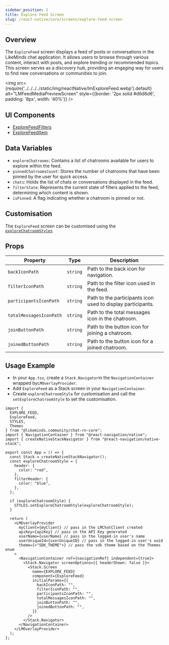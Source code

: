 ```yaml
---
sidebar_position: 2
title: Explore Feed Screen
slug: /react-native/core/screens/explore-feed-screen
---
```


## Overview

The `ExploreFeed` screen displays a feed of posts or conversations in the LikeMinds chat application. It allows users to browse through various content, interact with posts, and explore trending or recommended topics. This screen serves as a discovery hub, providing an engaging way for users to find new conversations or communities to join.

<img
src={require('../../../../static/img/reactNative/lmExploreFeed.webp').default}
alt="LMFeedMediaPreviewScreen"
style={{border: '2px solid #d6d6d6', padding: '8px', width: '40%'}}
/>

## UI Components

- [ExploreFeedFilters](../Components/Explore%20Feed/LMChatroomExploreFeedFilters.md)
- [ExploreFeedItem](../Components/Explore%20Feed/LMChatroomExploreFeedItem.md)

## Data Variables

- `exploreChatrooms`: Contains a list of chatrooms available for users to explore within the feed.
- `pinnedChatroomsCount`: Stores the number of chatrooms that have been pinned by the user for quick access.
- `chats`: Holds the list of chats or conversations displayed in the feed.
- `filterState`: Represents the current state of filters applied to the feed, determining which content is shown.
- `isPinned`: A flag indicating whether a chatroom is pinned or not.

## Customisation

The `ExploreFeed` screen can be customised using the [`exploreChatroomStyles`](../Components/ExploreFeed/LMChatroomExploreFeedItem.md/#customisation)

## Props

| Property                | Type     | Description                                                 |
| ----------------------- | -------- | ----------------------------------------------------------- |
| `backIconPath`          | `string` | Path to the back icon for navigation.                       |
| `filterIconPath`        | `string` | Path to the filter icon used in the feed.                   |
| `participantsIconPath`  | `string` | Path to the participants icon used to display participants. |
| `totalMessagesIconPath` | `string` | Path to the total messages icon in the chatroom.            |
| `joinButtonPath`        | `string` | Path to the button icon for joining a chatroom.             |
| `joinedButtonPath`      | `string` | Path to the button icon for a joined chatroom.              |

## Usage Example

- In your `App.tsx`, create a `Stack.Navigator`in the `NavigationContainer` wrapped by`LMOverlayProvider`.
- Add `ExploreFeed` as a Stack screen in your `NavigationContainer`.
- Create `exploreChatroomStyle` for customisation and call the `setExploreChatroomStyle` to set the customisation.

```tsx title="App.tsx"
import {
  EXPLORE_FEED,
  ExploreFeed,
  STYLES,
  Themes
} from "@likeminds.community/chat-rn-core";
import { NavigationContainer } from "@react-navigation/native";
import { createNativeStackNavigator } from "@react-navigation/native-stack";

export const App = () => {
  const Stack = createNativeStackNavigator();
  const exploreChatroomStyle = {
    header: {
      color: "red",
    },
    filterHeader: {
      color: "blue",
    },
  };

  if (exploreChatroomStyle) {
    STYLES.setExploreChatroomStyle(exploreChatroomStyle);
  }

  return (
    <LMOverlayProvider
      myClient={myClient} // pass in the LMChatClient created
      apiKey={apiKey} // pass in the API Key generated
      userName={userName} // pass in the logged-in user's name
      userUniqueId={userUniqueID} // pass in the logged-in user's uuid
      theme={<"SDK_THEME">} // pass the sdk theme based on the Themes enum
    >
      <NavigationContainer ref={navigationRef} independent={true}>
        <Stack.Navigator screenOptions={{ headerShown: false }}>
          <Stack.Screen
            name={EXPLORE_FEED}
            component={ExploreFeed}
            initialParams={{
              backIconPath: "",
              filterIconPath: "",
              participantsIconPath: "",
              totalMessagesIconPath: "",
              joinButtonPath: "",
              joinedButtonPath: "",
            }}
          />
        </Stack.Navigator>
      </NavigationContainer>
    </LMOverlayProvider>
  );
};
```
